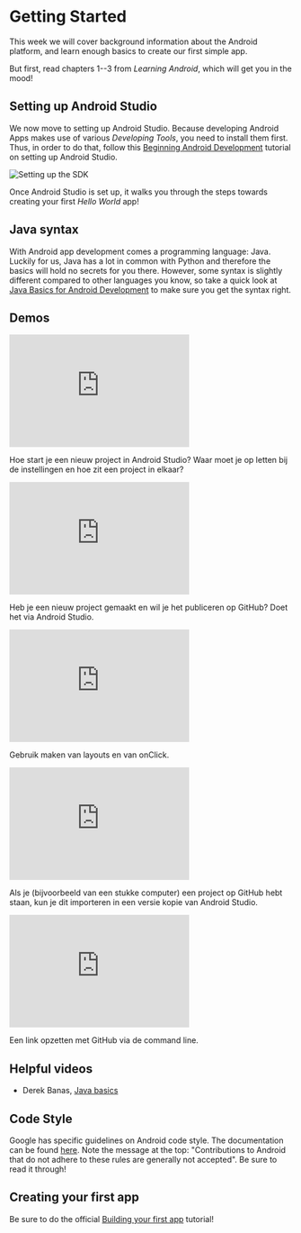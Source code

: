 # Getting Started

This week we will cover background information about the Android platform, and learn enough basics to create our first simple app.

But first, read chapters 1--3 from *Learning Android*, which will get you in the mood!

## Setting up Android Studio

We now move to setting up Android Studio. Because developing Android Apps makes use of various *Developing Tools*, you need to install them first. Thus, in order to do that, follow this [Beginning Android Development](https://www.raywenderlich.com/120177/beginning-android-development-tutorial-installing-android-studio) tutorial on setting up Android Studio.

![Setting up the SDK](https://koenig-media.raywenderlich.com/uploads/2015/11/revisedpreferences1.png)

Once Android Studio is set up, it walks you through the steps towards creating your first *Hello World* app!

## Java syntax

With Android app development comes a programming language: Java. Luckily for us, Java has a lot in common with Python and therefore the basics will hold no secrets for you there. However, some syntax is slightly different compared to other languages you know, so take a quick look at [Java Basics for Android Development](http://blog.teamtreehouse.com/java-basics-for-android-development-part-2) to make sure you get the syntax right. 

## Demos

<iframe src="https://player.vimeo.com/video/211268587" width="320" height="200" frameborder="0" webkitallowfullscreen mozallowfullscreen allowfullscreen></iframe>

Hoe start je een nieuw project in Android Studio? Waar moet je op letten bij de instellingen en hoe zit een project in elkaar?

<iframe src="https://player.vimeo.com/video/211286081" width="320" height="200" frameborder="0" webkitallowfullscreen mozallowfullscreen allowfullscreen></iframe>

Heb je een nieuw project gemaakt en wil je het publiceren op GitHub? Doet het via Android Studio.

<iframe src="https://player.vimeo.com/video/211268580" width="320" height="200" frameborder="0" webkitallowfullscreen mozallowfullscreen allowfullscreen></iframe>

Gebruik maken van layouts en van onClick.

<iframe src="https://player.vimeo.com/video/211286086" width="320" height="200" frameborder="0" webkitallowfullscreen mozallowfullscreen allowfullscreen></iframe>

Als je (bijvoorbeeld van een stukke computer) een project op GitHub hebt staan, kun je dit importeren in een versie kopie van Android Studio.

<iframe src="https://player.vimeo.com/video/211268572" width="320" height="200" frameborder="0" webkitallowfullscreen mozallowfullscreen allowfullscreen></iframe>

Een link opzetten met GitHub via de command line.


## Helpful videos

* Derek Banas, [Java basics](https://www.youtube.com/watch?v=WPvGqX-TXP0&list=PLGLfVvz_LVvSPjWpLPFEfOCbezi6vATIh&index=2)

## Code Style

Google has specific guidelines on Android code style. The documentation can be found [here](https://source.android.com/source/code-style.html). Note the message at the top: "Contributions to Android that do not adhere to these rules are generally not accepted". Be sure to read it through!

## Creating your first app

Be sure to do the official [Building your first app](https://developer.android.com/training/basics/firstapp/index.html) tutorial!
